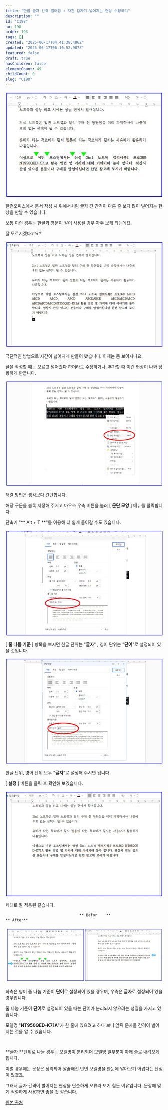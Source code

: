```yaml
---
title: "한글 글자 간격 벌어짐 : 자간 갑자기 넓어지는 현상 수정하기"
description: ""
id: "C198"
no: 198
order: 198
tags: []
created: "2025-06-17T04:41:38.486Z"
updated: "2025-06-17T06:10:52.907Z"
featured: false
draft: true
hasChildren: false
elementCount: 49
childCount: 0
slug: "C198"
---
```


![file](/images/b17280cffab18394d9ec520f60af31de.jpg)

한컴오피스에서 문서 작성 시 위에서처럼 글자 간 간격이 다른 줄 보다 많이 벌어지는 현상을 만날 수 있습니다. 

보통 이런 경우는 한글과 영문이 같이 사용될 경우 자주 보게 되는데요. 

잘 모르시겠다고요?



![file](/images/e24e1062bbdad2f8ccd115211367f197.jpg)

극단적인 방법으로 자간이 넓어지게 만들어 봤습니다. 이제는 좀 보이시나요.



글을 작성할 때는 모르고 넘어갔다 하더라도 수정하거나, 추가할 때 이런 현상이 나와 당황하게 만듭니다.

![file](/images/46825254685e834f09267136433e50d8.jpg)

해결 방법은 생각보다 간단합니다.

해당 구문을 블록 지정해 주시고 마우스 우측 버튼을 눌러 [ **문단 모양** ] 메뉴를 클릭합니다.

​단축키 "** Alt + T **"를 이용해 더 쉽게 들어갈 수도 있습니다.



![file](/images/9048e9645d16b0e64c71de923da31fbb.jpg)

[ **줄 나름 기준** ] 항목을 보시면 한글 단위는 "**글자**" , 영어 단위는 "**단어**"로 설정되어 있을 것입니다.



![file](/images/12da25b0c7454b1560307ef4c889bd1a.jpg)

한글 단위, 영어 단위 모두 "**글자**"로 설정해 주시면 됩니다. 

[ **설정** ] 버튼을 클릭 후 확인해 보겠습니다.



![file](/images/1323019509a4c90ec1c7692802df3ba1.jpg)

제대로 잘 적용된 같습니다. 



                                     ** Befor    **                                                                  ** After**

![file](/images/bcbfeac8fe4664fcfd8cb09127cafaf8.jpg)

좌측은 영어 줄 나눔 기준이 **단어**로 설정되어 있을 경우며, 우측은 **글자**로 설정되어 있을 경우입니다.

줄 나눔 기준이 **단어**로 설정되어 있을 때는 단어가 분리되지 않으려는 성질을 가지고 있습니다. 

모델명 "**NT950QED-K71A**"가 한 줄에 있으려고 하다 보니 앞뒤 문자들 간격이 벌어지는 것을 알 수 있습니다. 

​

**글자 **단위로 나눌 경우는 모델명이 분리되어 모델명 일부분이 아래 줄로 내려오게 됩니다. 

이럴 경우에는 문장은 정리되어 깔끔해진 반면 모델명을 한눈에  알아보기 어렵다는 단점이 있겠죠​.

그래서 글자 간격이 벌어지는 현상을 단순하게 오류라 보기 힘든 이유입니다. 문장에 맞게 적절하게 사용하면 좋을 것 같습니다.



[원본 출처](https://m.blog.naver.com/jazzlubu/222846973245)
